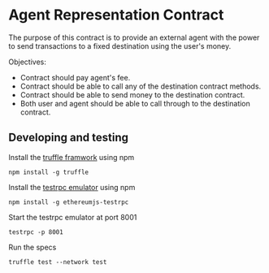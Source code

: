 # Agent Representation Contract

The purpose of this contract is to provide an external agent with the power to send transactions to a fixed destination using the user's money.

Objectives:

* Contract should pay agent's fee.
* Contract should be able to call any of the destination contract methods.
* Contract should be able to send money to the destination contract.
* Both user and agent should be able to call through to the destination contract.

## Developing and testing

Install the [truffle framwork](http://truffleframework.com/) using npm

`npm install -g truffle`

Install the [testrpc emulator](https://github.com/ethereumjs/testrpc) using npm

`npm install -g ethereumjs-testrpc`

Start the testrpc emulator at port 8001

`testrpc -p 8001`

Run the specs

`truffle test --network test`
